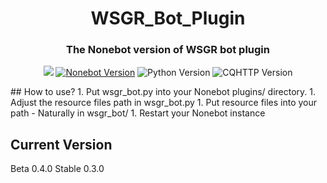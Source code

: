 <div align="center">
<h1>WSGR_Bot_Plugin</h1>

### The Nonebot version of WSGR bot plugin

[![](https://img.shields.io/github/license/XZhouQD/WSGR_Bot_Plugin?style=for-the-badge)](https://github.com/XZhouQD/WSGR_Bot_Plugin/blob/master/LICENSE)
[![Nonebot Version](https://img.shields.io/badge/nonebot-1.7.0+-green.svg?style=for-the-badge)](https://pypi.python.org/pypi/nonebot)
![Python Version](https://img.shields.io/badge/python-3.7+-blue.svg?style=for-the-badge)
![CQHTTP Version](https://img.shields.io/badge/cqhttp-4.8+-black.svg?style=for-the-badge)
</div>
## How to use?
1. Put wsgr_bot.py into your Nonebot plugins/ directory.
1. Adjust the resource files path in wsgr_bot.py
1. Put resource files into your path - Naturally in wsgr_bot/
1. Restart your Nonebot instance

## Current Version
Beta 0.4.0
Stable 0.3.0
